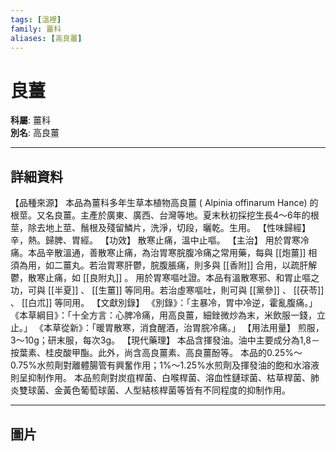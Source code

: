 ```yaml
---
tags: [溫裡]
family: 薑科
aliases: [高良薑]
---
```


# 良薑

**科屬**: 薑科  
**別名**: 高良薑  

---

## 詳細資料
【品種來源】
本品為薑科多年生草本植物高良薑 (
Alpinia offinarum
Hance) 的根莖。又名良薑。主產於廣東、廣西、台灣等地。夏末秋初採挖生長4～6年的根莖，除去地上莖、鬚根及殘留鱗片，洗淨，切段，曬乾。生用。
【性味歸經】
辛，熱。歸脾、胃經。
【功效】
散寒止痛，溫中止嘔。
【主治】
用於胃寒冷痛。本品辛散溫通，善散寒止痛，為治胃寒脘腹冷痛之常用藥，每與 [[炮薑]] 相須為用，如二薑丸。若治胃寒肝鬱，脘腹脹痛，則多與 [[香附]] 合用，以疏肝解鬱，散寒止痛，如 [[良附丸]] 。
用於胃寒嘔吐證。本品有溫散寒邪、和胃止嘔之功，可與 [[半夏]] 、 [[生薑]] 等同用。若治虛寒嘔吐，則可與 [[黨參]] 、 [[茯苓]] 、 [[白朮]] 等同用。
【文獻別錄】
《別錄》：「主暴冷，胃中冷逆，霍亂腹痛。」
《本草綱目》：「十全方言：心脾冷痛，用高良薑，細銼微炒為末，米飲服一錢，立止。」
《本草從新》：「暖胃散寒，消食醒酒，治胃脘冷痛。」
【用法用量】
煎服，3～10g；研末服，每次3g。
【現代藥理】
本品含揮發油。油中主要成分為1,8－按葉素、桂皮酸甲酯。此外，尚含高良薑素、高良薑酚等。
本品的0.25%～0.75%水煎劑對離體腸管有興奮作用；1%～1.25%水煎劑及揮發油的飽和水溶液則呈抑制作用。
本品煎劑對炭疽桿菌、白喉桿菌、溶血性鏈球菌、枯草桿菌、肺炎雙球菌、金黃色葡萄球菌、人型結核桿菌等皆有不同程度的抑制作用。

---

## 圖片
